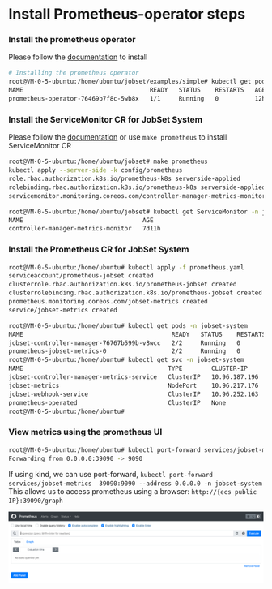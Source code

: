 # Install Prometheus-operator steps 

### Install the prometheus operator

Please follow the [documentation](https://github.com/prometheus-operator/prometheus-operator/blob/main/Documentation/user-guides/getting-started.md) to install 

```bash
# Installing the prometheus operator
root@VM-0-5-ubuntu:/home/ubuntu/jobset/examples/simple# kubectl get pods
NAME                                   READY   STATUS    RESTARTS   AGE
prometheus-operator-76469b7f8c-5wb8x   1/1     Running   0          12h
```

### Install the ServiceMonitor CR for JobSet System
  
Please follow the [documentation](https://jobset.sigs.k8s.io/docs/installation/#optional-add-metrics-scraping-for-prometheus-operator) or use `make prometheus` to install ServiceMonitor CR 

```bash
root@VM-0-5-ubuntu:/home/ubuntu/jobset# make prometheus
kubectl apply --server-side -k config/prometheus
role.rbac.authorization.k8s.io/prometheus-k8s serverside-applied
rolebinding.rbac.authorization.k8s.io/prometheus-k8s serverside-applied
servicemonitor.monitoring.coreos.com/controller-manager-metrics-monitor serverside-applied
```

```bash
root@VM-0-5-ubuntu:/home/ubuntu/jobset# kubectl get ServiceMonitor -n jobset-system
NAME                                 AGE
controller-manager-metrics-monitor   7d11h
```

### Install the Prometheus CR for JobSet System

```bash
root@VM-0-5-ubuntu:/home/ubuntu# kubectl apply -f prometheus.yaml
serviceaccount/prometheus-jobset created
clusterrole.rbac.authorization.k8s.io/prometheus-jobset created
clusterrolebinding.rbac.authorization.k8s.io/prometheus-jobset created
prometheus.monitoring.coreos.com/jobset-metrics created
service/jobset-metrics created
```

```bash
root@VM-0-5-ubuntu:/home/ubuntu# kubectl get pods -n jobset-system
NAME                                         READY   STATUS    RESTARTS   AGE
jobset-controller-manager-76767b599b-v8wcc   2/2     Running   0          6d22h
prometheus-jobset-metrics-0                  2/2     Running   0          17s
root@VM-0-5-ubuntu:/home/ubuntu# kubectl get svc -n jobset-system
NAME                                        TYPE        CLUSTER-IP      EXTERNAL-IP   PORT(S)          AGE
jobset-controller-manager-metrics-service   ClusterIP   10.96.187.196   <none>        8443/TCP         7d11h
jobset-metrics                              NodePort    10.96.217.176   <none>        9090:30900/TCP   28s
jobset-webhook-service                      ClusterIP   10.96.252.163   <none>        443/TCP          7d11h
prometheus-operated                         ClusterIP   None            <none>        9090/TCP         28s
root@VM-0-5-ubuntu:/home/ubuntu#
```

### View metrics using the prometheus UI

```bash
root@VM-0-5-ubuntu:/home/ubuntu# kubectl port-forward services/jobset-metrics  39090:9090 --address 0.0.0.0 -n jobset-system
Forwarding from 0.0.0.0:39090 -> 9090
```

If using kind, we can use port-forward, `kubectl port-forward services/jobset-metrics  39090:9090 --address 0.0.0.0 -n jobset-system`
This allows us to access prometheus using a browser: `http://{ecs public IP}:39090/graph`

![prometheus](prometheus.png?raw=true)
